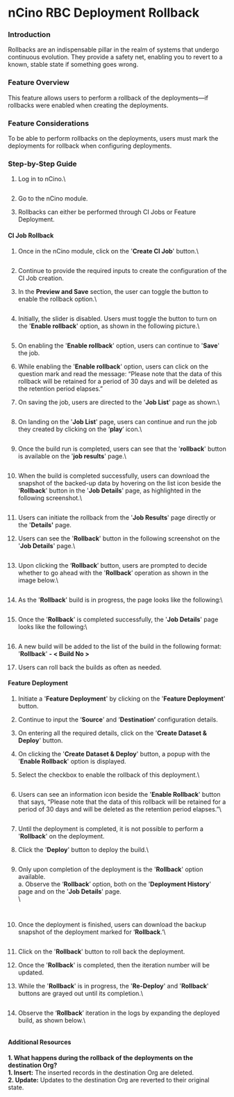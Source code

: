 # nCino RBC Deployment Rollback

### Introduction

Rollbacks are an indispensable pillar in the realm of systems that undergo continuous evolution. They provide a safety net, enabling you to revert to a known, stable state if something goes wrong.

### Feature Overview

This feature allows users to perform a rollback of the deployments—if rollbacks were enabled when creating the deployments.

### Feature Considerations

To be able to perform rollbacks on the deployments, users must mark the deployments for rollback when configuring deployments.

### Step-by-Step Guide

1.  Log in to nCino.\


    <figure><img src="https://cdn.document360.io/8711f4e7-c040-4616-aac9-d947f87e4619/Images/Documentation/image-FB09MHJR.png" alt=""><figcaption></figcaption></figure>
2. Go to the nCino module.
3. Rollbacks can either be performed through CI Jobs or Feature Deployment.

#### CI Job Rollback

1.  Once in the nCino module, click on the '**Create CI Job**' button.\


    <figure><img src="https://cdn.document360.io/8711f4e7-c040-4616-aac9-d947f87e4619/Images/Documentation/image-FJWWV98C.png" alt=""><figcaption></figcaption></figure>
2. Continue to provide the required inputs to create the configuration of the CI Job creation.
3.  In the **Preview and Save** section, the user can toggle the button to enable the rollback option.\


    <figure><img src="https://cdn.document360.io/8711f4e7-c040-4616-aac9-d947f87e4619/Images/Documentation/image-D4SYOPH3.png" alt=""><figcaption></figcaption></figure>
4.  Initially, the slider is disabled. Users must toggle the button to turn on the '**Enable rollback**' option, as shown in the following picture.\


    <figure><img src="https://cdn.document360.io/8711f4e7-c040-4616-aac9-d947f87e4619/Images/Documentation/image-2V99XCKH.png" alt=""><figcaption></figcaption></figure>
5. On enabling the '**Enable rollback**' option, users can continue to '**Save**' the job.
6. While enabling the '**Enable rollback**' option, users can click on the question mark and read the message: “Please note that the data of this rollback will be retained for a period of 30 days and will be deleted as the retention period elapses.”
7.  On saving the job, users are directed to the '**Job List**' page as shown.\


    <figure><img src="https://cdn.document360.io/8711f4e7-c040-4616-aac9-d947f87e4619/Images/Documentation/image-M0343CGW.png" alt=""><figcaption></figcaption></figure>
8.  On landing on the '**Job List**' page, users can continue and run the job they created by clicking on the ‘**play**’ icon.\


    <figure><img src="https://cdn.document360.io/8711f4e7-c040-4616-aac9-d947f87e4619/Images/Documentation/image-ZD65E0CH.png" alt=""><figcaption></figcaption></figure>
9.  Once the build run is completed, users can see that the '**rollback**' button is available on the '**job results**' page.\


    <figure><img src="https://cdn.document360.io/8711f4e7-c040-4616-aac9-d947f87e4619/Images/Documentation/image-UK7B0IKV.png" alt=""><figcaption></figcaption></figure>
10. When the build is completed successfully, users can download the snapshot of the backed-up data by hovering on the list icon beside the '**Rollback**' button in the '**Job Details**' page, as highlighted in the following screenshot.\


    <figure><img src="https://cdn.document360.io/8711f4e7-c040-4616-aac9-d947f87e4619/Images/Documentation/image-3BJPUI2O.png" alt=""><figcaption></figcaption></figure>
11. Users can initiate the rollback from the '**Job Results**' page directly or the '**Details'** page.
12. Users can see the '**Rollback**' button in the following screenshot on the '**Job Details**' page.\


    <figure><img src="https://cdn.document360.io/8711f4e7-c040-4616-aac9-d947f87e4619/Images/Documentation/image-5L54CU9L.png" alt=""><figcaption></figcaption></figure>
13. Upon clicking the ‘**Rollback**’ button, users are prompted to decide whether to go ahead with the '**Rollback**’ operation as shown in the image below.\


    <figure><img src="https://cdn.document360.io/8711f4e7-c040-4616-aac9-d947f87e4619/Images/Documentation/image-N6X7J857.png" alt=""><figcaption></figcaption></figure>
14. As the '**Rollback**' build is in progress, the page looks like the following:\


    <figure><img src="https://cdn.document360.io/8711f4e7-c040-4616-aac9-d947f87e4619/Images/Documentation/image-AKV3B8AW.png" alt=""><figcaption></figcaption></figure>
15. Once the '**Rollback**' is completed successfully, the '**Job Details**' page looks like the following:\


    <figure><img src="https://cdn.document360.io/8711f4e7-c040-4616-aac9-d947f87e4619/Images/Documentation/image-EDKCTCPT.png" alt=""><figcaption></figcaption></figure>
16. A new build will be added to the list of the build in the following format: '**Rollback**' **- < Build No >**
17. Users can roll back the builds as often as needed.

#### Feature Deployment

1. Initiate a '**Feature Deployment**' by clicking on the '**Feature Deployment**' button.
2. Continue to input the ‘**Source**’ and ‘**Destination’** configuration details.
3. On entering all the required details, click on the '**Create Dataset & Deploy**' button.
4. On clicking the '**Create Dataset & Deploy**' button, a popup with the '**Enable Rollback**' option is displayed.
5.  Select the checkbox to enable the rollback of this deployment.\


    <figure><img src="https://cdn.document360.io/8711f4e7-c040-4616-aac9-d947f87e4619/Images/Documentation/image-77QDK6WB.png" alt=""><figcaption></figcaption></figure>
6.  Users can see an information icon beside the '**Enable Rollback**' button that says, “Please note that the data of this rollback will be retained for a period of 30 days and will be deleted as the retention period elapses.”\


    <figure><img src="https://cdn.document360.io/8711f4e7-c040-4616-aac9-d947f87e4619/Images/Documentation/image-WBLNGZ03.png" alt=""><figcaption></figcaption></figure>
7. Until the deployment is completed, it is not possible to perform a '**Rollback**' on the deployment.
8.  Click the '**Deploy**' button to deploy the build.\


    <figure><img src="https://cdn.document360.io/8711f4e7-c040-4616-aac9-d947f87e4619/Images/Documentation/image-UTQTZR0Y.png" alt=""><figcaption></figcaption></figure>
9.  Only upon completion of the deployment is the '**Rollback**' option available.\
    a. Observe the ‘**Rollback**’ option, both on the '**Deployment History**' page and on the '**Job Details**' page.\
    \


    <figure><img src="https://cdn.document360.io/8711f4e7-c040-4616-aac9-d947f87e4619/Images/Documentation/image-47J5ON93.png" alt=""><figcaption></figcaption></figure>

    <figure><img src="https://cdn.document360.io/8711f4e7-c040-4616-aac9-d947f87e4619/Images/Documentation/image-127X8V3Y.png" alt=""><figcaption></figcaption></figure>
10. Once the deployment is finished, users can download the backup snapshot of the deployment marked for ‘**Rollback**.’\


    <figure><img src="https://cdn.document360.io/8711f4e7-c040-4616-aac9-d947f87e4619/Images/Documentation/image-XIU4E28S.png" alt=""><figcaption></figcaption></figure>
11. Click on the '**Rollback**' button to roll back the deployment.
12. Once the '**Rollback**' is completed, then the iteration number will be updated.
13. While the '**Rollback**' is in progress, the '**Re-Deploy**' and '**Rollback**' buttons are grayed out until its completion.\


    <figure><img src="https://cdn.document360.io/8711f4e7-c040-4616-aac9-d947f87e4619/Images/Documentation/image-FDCA4DZQ.png" alt=""><figcaption></figcaption></figure>
14. Observe the ‘**Rollback**’ iteration in the logs by expanding the deployed build, as shown below.\


    <figure><img src="https://cdn.document360.io/8711f4e7-c040-4616-aac9-d947f87e4619/Images/Documentation/image-00XH09T1.png" alt=""><figcaption></figcaption></figure>

#### Additional Resources

**1. What happens during the rollback of the deployments on the destination Org?**\
**1. Insert:** The inserted records in the destination Org are deleted.\
**2. Update:** Updates to the destination Org are reverted to their original state.
